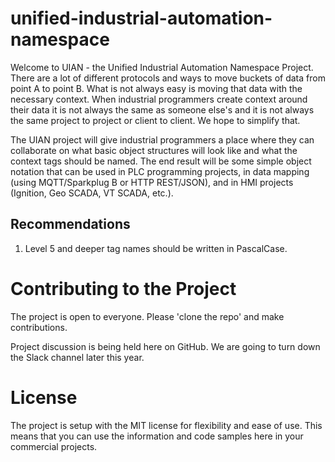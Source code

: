 # unified-industrial-automation-namespace
Welcome to UIAN - the Unified Industrial Automation Namespace Project. There are a lot of different protocols and ways to move buckets of data from point A to point B. What is not always easy is moving that data with the necessary context. When industrial programmers create context around their data it is not always the same as someone else's and it is not always the same project to project or client to client. We hope to simplify that. 

The UIAN project will give industrial programmers a place where they can collaborate on what basic object structures will look like and what the context tags should be named. The end result will be some simple object notation that can be used in PLC programming projects, in data mapping (using MQTT/Sparkplug B or HTTP REST/JSON), and in HMI projects (Ignition, Geo SCADA, VT SCADA, etc.). 

## Recommendations

1. Level 5 and deeper tag names should be written in PascalCase. 

# Contributing to the Project
The project is open to everyone. Please 'clone the repo' and make contributions. 

Project discussion is being held here on GitHub. We are going to turn down the Slack channel later this year. 

# License
The project is setup with the MIT license for flexibility and ease of use. This means that you can use the information and code samples here in your commercial projects. 
